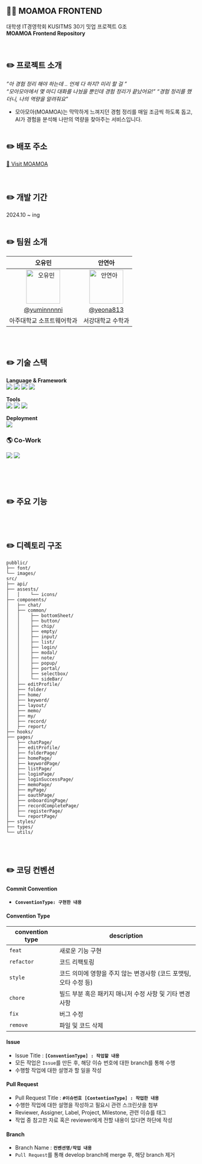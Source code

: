 ## 📘📝 MOAMOA FRONTEND
대학생 IT경영학회 KUSITMS 30기 밋업 프로젝트 G조 <br />
**MOAMOA Frontend Repository**

<br />

## ✏️ 프로젝트 소개
*”아 경험 정리 해야 하는데 .. 언제 다 하지? 미리 할 걸 ”*
<br />
*“모아모아에서 몇 마디 대화를 나눴을 뿐인데 경험 정리가 끝났어요!” 
“경험 정리를 했더니, 나의 역량을 알려줘요”*
- 모아모아(MOAMOA)는 막막하게 느껴지던 경험 정리를 매일 조금씩 하도록 돕고, AI가 경험을 분석해 나만의 역량을 찾아주는 서비스입니다.
<br><br>

## ✏️ 배포 주소
[🚗 Visit MOAMOA](https://www.corecord.site/)  
<br><br>

## ✏️ 개발 기간
2024.10 ~ ing
<br><br>

## ✏️ 팀원 소개
|  오유민  |  안연아  |                                                                                                  
| :----: | :----: |
| <img src="https://avatars.githubusercontent.com/yuminnnnni?v=4" width=90px alt="오유민"/> |<img src="https://avatars.githubusercontent.com/yeona813?v=4" width=90px alt="안연아"/>  |
| [@yuminnnnni](https://github.com/yuminnnnni) | [@yeona813](https://github.com/yeona813) |
| 아주대학교 소프트웨어학과 | 서강대학교 수학과 |

<br><br>



## ✏️ 기술 스택
**Language & Framework**  
<img src="https://img.shields.io/badge/React-61DAFB?style=flat&logo=React&logoColor=white" />
<img src="https://img.shields.io/badge/TypeScript-3178C6?style=flat&logo=TypeScript&logoColor=white" />
<img src="https://img.shields.io/badge/Axios-5A29E4?style=flat&logo=Axios&logoColor=white" />
<img src="https://img.shields.io/badge/styledcomponents-DB7093?style=flat&logo=styled-components&logoColor=white" />

**Tools**  
<img src="https://img.shields.io/badge/Vite-646CFF?style=flat&logo=Vite&logoColor=white" />
<img src="https://img.shields.io/badge/Prettier-F7B93E?style=flat&logo=Prettier&logoColor=white" />
<img src="https://img.shields.io/badge/ESLint-4B32C3?style=flat&logo=ESLint&logoColor=white" />

**Deployment**  
<img src="https://img.shields.io/badge/vercel-000000?style=flat&logo=vercel&logoColor=white" />


### 🌎 Co-Work
[<img src="https://img.shields.io/badge/GitHub-181717?style=flat&logo=GitHub&logoColor=white" />](https://github.com/FITPET-A)
<img src="https://img.shields.io/badge/Notion-000000?style=flat&logo=Notion&logoColor=white" />
<br><br>

<br><br>

## ✏️ 주요 기능


<br><br>

## ✏️ 디렉토리 구조
```
pubblic/
├── font/
└── images/
src/
├── api/
├── assests/
│   │    └── icons/
├── components/
│   ├── chat/
│   ├── common/
│   │    ├── bottomSheet/
│ 	│    ├── button/
│ 	│    ├── chip/
│   │    ├── empty/
│   │    ├── input/
│   │    ├── list/
│ 	│    ├── login/
│   │    ├── modal/
│   │    ├── note/
│   │    ├── popup/
│ 	│    ├── portal/
│   │    ├── selectbox/
│   │    └── sideBar/
│   ├── editProfile/
│   ├── folder/
│   ├── home/
│   ├── keyword/
│   ├── layout/
│   ├── memo/
│   ├── my/
│   ├── record/
│   ├── report/
├── hooks/
├── pages/
│   ├── chatPage/
│   ├── editProfile/
│   ├── folderPage/
│   ├── homePage/
│   ├── keywordPage/
│   ├── listPage/
│   ├── loginPage/
│   ├── loginSuccessPage/
│   ├── memoPage/
│   ├── myPage/
│   ├── oauthPage/
│   ├── onboardingPage/
│   ├── recordCompletePage/
│   ├── registerPage/
│   └── reportPage/
├── styles/
├── types/
└── utils/
```

<br><br>

## ✏️ 코딩 컨벤션

#### Commit Convention
- **`ConventionType: 구현한 내용`** <br>

#### Convention Type
| convention type | description |
| --- | --- |
| `feat` | 새로운 기능 구현 |
| `refactor` | 코드 리팩토링 |
| `style` | 코드 의미에 영향을 주지 않는 변경사항 (코드 포맷팅, 오타 수정 등) |
| `chore` | 빌드 부분 혹은 패키지 매니저 수정 사항 및 기타 변경사항 |
| `fix` | 버그 수정 |
| `remove` | 파일 및 코드 삭제 |

#### Issue
- Issue Title : **`[ConventionType] : 작업할 내용`**
- 모든 작업은 `Issue`를 만든 후, 해당 이슈 번호에 대한 branch를 통해 수행
- 수행할 작업에 대한 설명과 할 일을 작성

#### Pull Request
- Pull Request Title : **`#이슈번호 [ContentionType] : 작업한 내용`**
- 수행한 작업에 대한 설명을 작성하고 필요시 관련 스크린샷을 첨부
- Reviewer, Assigner, Label, Project, Milestone, 관련 이슈를 태그
- 작업 중 참고한 자료 혹은 reviewer에게 전할 내용이 있다면 하단에 작성

#### Branch
- Branch Name : **`컨벤션명/작업 내용`**
- `Pull Request`를 통해 develop branch에 merge 후, 해당 branch 제거
